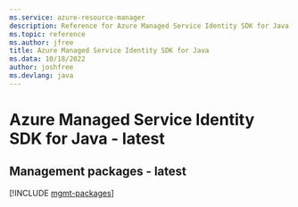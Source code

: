 ```yaml
---
ms.service: azure-resource-manager
description: Reference for Azure Managed Service Identity SDK for Java
ms.topic: reference
ms.author: jfree
title: Azure Managed Service Identity SDK for Java
ms.data: 10/18/2022
author: joshfree
ms.devlang: java
---
```

# Azure Managed Service Identity SDK for Java - latest

## Management packages - latest
[!INCLUDE [mgmt-packages](managed-service-identity-mgmt-index.md)]